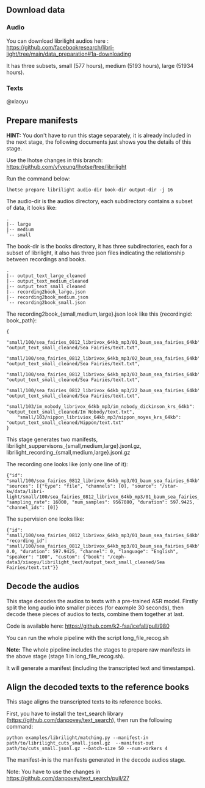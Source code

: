 ## Download data

### Audio

You can download librilight audios here : https://github.com/facebookresearch/libri-light/tree/main/data_preparation#1a-downloading

It has three subsets, small (577 hours), medium (5193 hours), large (51934 hours).


### Texts

@xiaoyu


## Prepare manifests

**HINT:** You don't have to run this stage separately, it is already included in the next stage, the following documents just shows you
the details of this stage.

Use the lhotse changes in this branch: https://github.com/yfyeung/lhotse/tree/librilight

Run the command below:

```
lhotse prepare librilight audio-dir book-dir output-dir -j 16
```

The audio-dir is the audios directory, each subdirectory contains a subset of data, it looks like:
```
.
|-- large
|-- medium
`-- small
```

The book-dir is the books directory, it has three subdirectories, each for a subset of librilight, it also
has three json files indicating the relationship between recordings and books.

```
.
|-- output_text_large_cleaned
|-- output_text_medium_cleaned
|-- output_text_small_cleaned
|-- recording2book_large.json
|-- recording2book_medium.json
`-- recording2book_small.json
```

The recording2book_{small,medium,large}.json look like this {recordingid: book_path}:

```
{
    "small/100/sea_fairies_0812_librivox_64kb_mp3/01_baum_sea_fairies_64kb": "output_text_small_cleaned/Sea Fairies/text.txt",
    "small/100/sea_fairies_0812_librivox_64kb_mp3/02_baum_sea_fairies_64kb": "output_text_small_cleaned/Sea Fairies/text.txt",
    "small/100/sea_fairies_0812_librivox_64kb_mp3/03_baum_sea_fairies_64kb": "output_text_small_cleaned/Sea Fairies/text.txt",
    "small/100/sea_fairies_0812_librivox_64kb_mp3/22_baum_sea_fairies_64kb": "output_text_small_cleaned/Sea Fairies/text.txt",
    "small/103/im_nobody_librivox_64kb_mp3/im_nobody_dickinson_krs_64kb": "output_text_small_cleaned/Im Nobody/text.txt",
    "small/103/nippon_libriviox_64kb_mp3/nippon_noyes_krs_64kb": "output_text_small_cleaned/Nippon/text.txt"
}
```

This stage generates two manifests, librilight_suppervisons_{small,medium,large}.jsonl.gz, librilight_recording_{small,medium,large}.jsonl.gz


The recording one looks like (only one line of it):

```
{"id": "small/100/sea_fairies_0812_librivox_64kb_mp3/01_baum_sea_fairies_64kb", "sources": [{"type": "file", "channels": [0], "source": "/star-kw/data/libri-light/small/100/sea_fairies_0812_librivox_64kb_mp3/01_baum_sea_fairies_64kb.flac"}], "sampling_rate": 16000, "num_samples": 9567080, "duration": 597.9425, "channel_ids": [0]}
```

The supervision one looks like:
```
{"id": "small/100/sea_fairies_0812_librivox_64kb_mp3/01_baum_sea_fairies_64kb", "recording_id": "small/100/sea_fairies_0812_librivox_64kb_mp3/01_baum_sea_fairies_64kb","start": 0.0, "duration": 597.9425, "channel": 0, "language": "English", "speaker": "100", "custom": {"book": "/ceph-data3/xiaoyu/librilight_text/output_text_small_cleaned/Sea Fairies/text.txt"}}
```


## Decode the audios

This stage decodes the audios to texts with a pre-trained ASR model.
Firstly split the long audio into smaller pieces (for eaxmple 30 seconds), then decode these pieces of audios to texts, combine them together at last.

Code is available here: https://github.com/k2-fsa/icefall/pull/980

You can run the whole pipeline with the script long_file_recog.sh

**Note:** The whole pipeline includes the stages to prepare raw manifests in the above stage (stage 1 in long_file_recog.sh).

It will generate a manifest (including the transcripted text and timestamps).


## Align the decoded texts to the reference books

This stage aligns the transcripted texts to its reference books.

First, you have to install the text_search library (https://github.com/danpovey/text_search),
then run the following command:

```
python examples/librilight/matching.py --manifest-in path/to/librilight_cuts_small.jsonl.gz  --manifest-out path/to/cuts_small.jsonl.gz --batch-size 50 --num-workers 4
```

The manifest-in is the manifests generated in the decode audios stage.

Note: You have to use the changes in https://github.com/danpovey/text_search/pull/27










